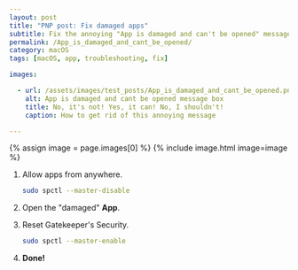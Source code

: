 ```yaml
---
layout: post
title: "PNP post: Fix damaged apps"
subtitle: Fix the annoying "App is damaged and can't be opened" message
permalink: /App_is_damaged_and_cant_be_opened/
category: macOS
tags: [macOS, app, troubleshooting, fix]

images:

  - url: /assets/images/test_posts/App_is_damaged_and_cant_be_opened.png
    alt: App is damaged and cant be opened message box
    title: No, it's not! Yes, it can! No, I shouldn't!
    caption: How to get rid of this annoying message

---
```



{% assign image = page.images[0] %}
{% include image.html image=image %}

1. Allow apps from anywhere.
    
    ```bash
    sudo spctl --master-disable
    ```

2. Open the "damaged" **App**.

3. Reset Gatekeeper's Security.

    ```bash
    sudo spctl --master-enable
    ```
    
4. **Done!**